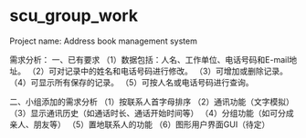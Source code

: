 # scu_group_work
Project name: Address book management system

需求分析：
一、已有要求
（1）数据包括：人名、工作单位、电话号码和E-mail地址。
（2）可对记录中的姓名和电话号码进行修改。
（3）可增加或删除记录。
（4）可显示所有保存的记录。
（5）可按人名或电话号码进行查询。




二、小组添加的需求分析
（1）按联系人首字母排序
（2）通讯功能（文字模拟）
（3）显示通讯历史（如通话时长、通话开始时间等）
（4）分组功能（如可分成亲人、朋友等）
（5）置地联系人的功能
（6）图形用户界面GUI（待定）
